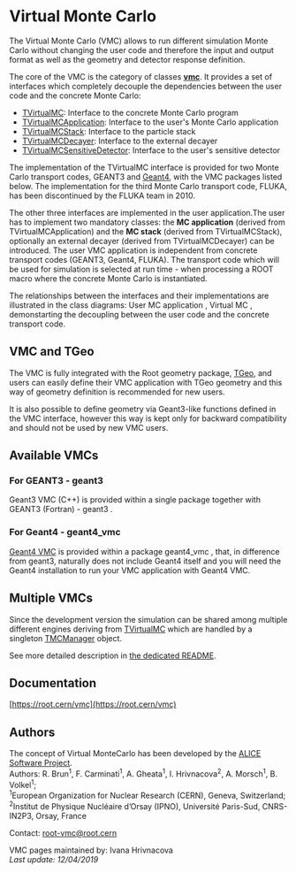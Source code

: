 # Virtual Monte Carlo

The Virtual Monte Carlo (VMC) allows to run different simulation Monte Carlo without changing the user code and therefore the input and output format as well as the geometry and detector response definition.

The core of the VMC is the category of classes [**vmc**](https://root.cern/doc/master/group__vmc.html). It provides a set of interfaces which completely decouple the dependencies between the user code and the concrete Monte Carlo:

- [TVirtualMC](https://root.cern/doc/master/classTVirtualMC.html): Interface to the concrete Monte Carlo program
- [TVirtualMCApplication](https://root.cern/doc/master/classTVirtualMCApplication.html): Interface to the user's Monte Carlo application
- [TVirtualMCStack](https://root.cern/doc/master/classTVirtualMCStack.html): Interface to the particle stack
- [TVirtualMCDecayer](https://root.cern/doc/master/classTVirtualMCDecayer.html): Interface to the external decayer
- [TVirtualMCSensitiveDetector](https://root.cern/doc/master/classTVirtualMCSensitiveDetector.html): Interface to the user's sensitive detector

The implementation of the TVirtualMC interface is provided for two Monte Carlo transport codes, GEANT3 and [Geant4](http://geant4.web.cern.ch/geant4/), with the VMC packages listed below. The implementation for the third Monte Carlo transport code, FLUKA, has been discontinued by the FLUKA team in 2010.

The other three interfaces are implemented in the user application.The user has to implement two mandatory classes: the **MC application** (derived from TVirtualMCApplication) and the **MC stack** (derived from TVirtualMCStack), optionally an external decayer (derived from TVirtualMCDecayer) can be introduced. The user VMC application is independent from concrete transport codes (GEANT3, Geant4, FLUKA). The transport code which will be used for simulation is selected at run time - when processing a ROOT macro where the concrete Monte Carlo is instantiated.

The relationships between the interfaces and their implementations are illustrated in the class diagrams: User MC application , Virtual MC , demonstarting the decoupling between the user code and the concrete transport code.

## VMC and TGeo

The VMC is fully integrated with the Root geometry package, [TGeo](http://root.cern/root/htmldoc/GEOM_GEOM_Index.html), and users can easily define their VMC application with TGeo geometry and this way of geometry definition is recommended for new users.

It is also possible to define geometry via Geant3-like functions defined in the VMC interface, however this way is kept only for backward compatibility and should not be used by new VMC users.

## Available VMCs

### For GEANT3 - geant3
Geant3 VMC (C++) is provided within a single package together with GEANT3 (Fortran) - geant3 .

### For Geant4 - geant4_vmc
[Geant4 VMC](http://root.cern/drupal/content/geant4-vmc) is provided within a package geant4_vmc , that, in difference from geant3, naturally does not include Geant4 itself and you will need the Geant4 installation to run your VMC application with Geant4 VMC.

## Multiple VMCs

Since the development version the simulation can be shared among multiple different engines deriving from [TVirtualMC](https://root.cern/doc/master/classTVirtualMC.html) which are handled by a singleton [TMCManager](https://root.cern/doc/master/classTMCManager.html) object.

See more detailed description in [the dedicated README](README.multiple.md).

## Documentation

[https://root.cern/vmc](https://root.cern/vmc)

## Authors

The concept of Virtual MonteCarlo has been developed by the [ALICE Software Project](http://aliceinfo.cern.ch/Offline/).<br>
Authors: R. Brun<sup>1</sup>, F. Carminati<sup>1</sup>, A. Gheata<sup>1</sup>, I. Hrivnacova<sup>2</sup>, A. Morsch<sup>1</sup>, B. Volkel<sup>1</sup>;<br>
<sup>1</sup>European Organization for Nuclear Research (CERN), Geneva, Switzerland;<br>
<sup>2</sup>Institut de Physique Nucléaire dʼOrsay (IPNO), Université Paris-Sud, CNRS-IN2P3, Orsay, France 

Contact: root-vmc@root.cern

VMC pages maintained by: Ivana Hrivnacova <br>
*Last update: 12/04/2019*
